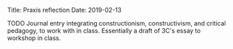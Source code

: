Title: Praxis reflection
Date: 2019-02-13

TODO Journal entry integrating constructionism, constructivism, and critical pedagogy, to work with in class. Essentially a draft of 3C's essay to workshop in class.
